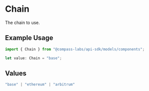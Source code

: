 # Chain

The chain to use.

## Example Usage

```typescript
import { Chain } from "@compass-labs/api-sdk/models/components";

let value: Chain = "base";
```

## Values

```typescript
"base" | "ethereum" | "arbitrum"
```